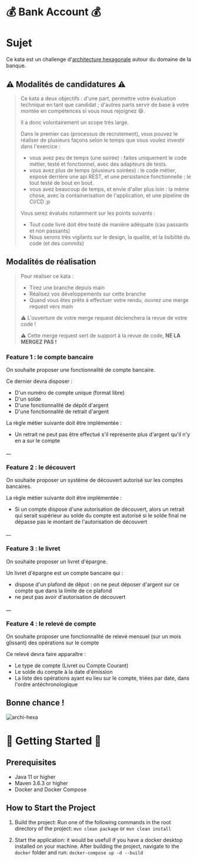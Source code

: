 # 💰 **Bank Account** 💰

# Sujet

Ce kata est un challenge d'[architecture hexagonale](https://fr.wikipedia.org/wiki/Architecture_hexagonale) autour du domaine de la banque.

## ⚠️ Modalités de candidatures ⚠️

> Ce kata a deux objectifs : d'une part, permettre votre évaluation technique en tant que candidat ; 
> d'autres parts servir de base à votre montée en compétences si vous nous rejoignez :smile:.
> 
> Il a donc volontairement un scope très large.
> 
> Dans le premier cas (processus de recrutement), vous pouvez le réaliser de plusieurs façons 
> selon le temps que vous voulez investir dans l'exercice :
>
> - vous avez peu de temps (une soirée) : faites uniquement le code métier, testé et fonctionnel, avec des adapteurs de tests.
> - vous avez plus de temps (plusieurs soirées) : le code métier, exposé derrière une api REST, et une persistance fonctionnelle ; le tout testé de bout en bout.
> - vous avez beaucoup de temps, et envie d'aller plus loin : la même chose, avec la containerisation de l'application, et une pipeline de CI/CD ;p
> 
> Vous serez évalués notamment sur les points suivants :
> 
> - Tout code livré doit être testé de manière adéquate (cas passants et non passants)
> - Nous serons très vigilants sur le design, la qualité, et la lisibilité du code (et des commits)
>

## Modalités de réalisation

> Pour réaliser ce kata : 
> - Tirez une branche depuis main
> - Réalisez vos développements sur cette branche
> - Quand vous êtes prêts à effectuer votre rendu, ouvrez une merge request vers main 
>
> ⚠️ L'ouverture de votre merge request déclenchera la revue de votre code !
> 
>⚠️ Cette merge request sert de support à la revue de code, **NE LA MERGEZ PAS !**
>


### Feature 1 : le compte bancaire

On souhaite proposer une fonctionnalité de compte bancaire. 

Ce dernier devra disposer : 

- D'un numéro de compte unique (format libre)
- D'un solde
- D'une fonctionnalité de dépôt d'argent
- D'une fonctionnalité de retrait d'argent

La règle métier suivante doit être implémentée : 

- Un retrait ne peut pas être effectué s'il représente plus d'argent qu'il n'y en a sur le compte

__          

### Feature 2 : le découvert

On souhaite proposer un système de découvert autorisé sur les comptes bancaires.

La règle métier suivante doit être implémentée : 

- Si un compte dispose d'une autorisation de découvert, alors un retrait qui serait supérieur au solde du compte est autorisé
si le solde final ne dépasse pas le montant de l'autorisation de découvert

__

### Feature 3 : le livret

On souhaite proposer un livret d'épargne.

Un livret d'épargne est un compte bancaire qui : 

- dispose d'un plafond de dêpot : on ne peut déposer d'argent sur ce compte que dans la limite de ce plafond
- ne peut pas avoir d'autorisation de découvert

__

### Feature 4 : le relevé de compte

On souhaite proposer une fonctionnalité de relevé mensuel (sur un mois glissant) des opérations sur le compte

Ce relevé devra faire apparaître : 

- Le type de compte (Livret ou Compte Courant)
- Le solde du compte à la date d'émission
- La liste des opérations ayant eu lieu sur le compte, triées par date, dans l'ordre antéchronologique

## Bonne chance !


![archi-hexa](./assets/hexa-schema.png)

# 🚀 **Getting Started** 🚀

## Prerequisites
- Java 11 or higher
- Maven 3.6.3 or higher
- Docker and Docker Compose

## How to Start the Project

1. Build the project:
   Run one of the following commands in the root directory of the project:
   `mvn clean package`
   or
   `mvn clean install`

2. Start the application:
   it would be usefull if you have a docker desktop installed on your machine.
   After building the project, navigate to the `docker` folder and run:
   `docker-compose up -d --build`





 







